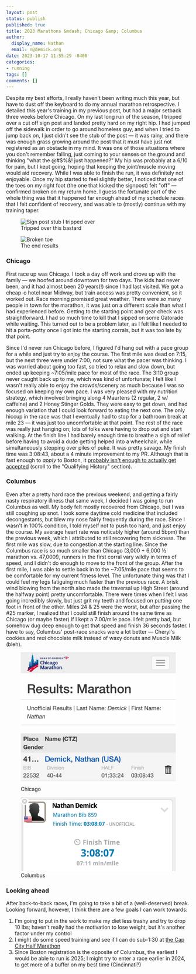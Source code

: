 ```yaml
---
layout: post
status: publish
published: true
title: 2023 Marathons &mdash; Chicago &amp; Columbus
author:
  display_name: Nathan
  email: n@demick.org
date: 2023-10-17 11:55:29 -0400
categories:
- running
tags: []
comments: []
---
```


Despite my best efforts, I really haven't been writing much this year, but have to dust off the keyboard to do
my annual marathon retrospective. I detailed this year's training in my previous post, but had a major setback
three weeks before Chicago. On my last long run of the season, I tripped over a cut off sign post and landed
pretty hard on my right hip. I had jumped off the sidewalk in order to go around homeless guy, and when I tried
to jump back on, I just didn't see the stub of the post &mdash; it was rainy, and there was enough grass growing
around the post that it must have just not registered as an obstacle in my mind. It was one of those situations
where you don't remember falling, just coming to your senses on the ground and thinking "what the @#$%&! just
happened?" My hip was probably at a 6/10 for pain, but I kept going, hoping that keeping the joint/muscle
moving would aid recovery. While I was able to finish the run, it was definitely not enjoyable. Once my
hip started to feel slightly better, I noticed that one of the toes on my right foot (the one that kicked the
signpost) felt "off" &mdash; confirmed broken on my return home. I guess the fortunate part of the whole thing
was that it happened far enough ahead of my schedule races that I felt confident of recovery, and was able
to (mostly) continue with my training taper.

<section class="figure-group">
  <figure>
    <img src="/assets/uploads/2023/10/post.webp"
      alt="Sign post stub I tripped over">
    <figcaption>Tripped over this bastard</figcaption>
  </figure>

  <figure>
    <img src="/assets/uploads/2023/10/foot.webp"
      alt="Broken toe">
    <figcaption>The end results</figcaption>
  </figure>
</section>

### Chicago

First race up was Chicago. I took a day off work and drove up with the family &mdash; we hoofed around downtown
for two days. The kids had never been, and it had almost been 20 years(!) since I had last visited. We got a
cheap-o hotel near Midway, but train access was pretty convenient, so it worked out. Race morning promised
great weather. There were _so_ many people in town for the marathon, it was just on a different scale than
what I had experienced before. Getting to the starting point and gear check was straightforward. I had so
much time to kill that I sipped on some Gatorade while waiting. This turned out to be a problem later, as
I felt like I needed to hit a porta-potty once I got into the starting corrals, but it was too late by that
point.

Since I'd never run Chicago before, I figured I'd hang out with a pace group for a while and just
try to enjoy the course. The first mile was dead on 7:15, but the next three were under 7:00; not sure what
the pacer was thinking. I was worried about going too fast, so tried to relax and slow down, but ended
up keeping ~7:05/mile pace for most of the race. The 3:10 group never caught back up to me, which was kind of
unfortunate; I felt like I wasn't really able to enjoy the crowds/scenery as much because I was so focused
on keeping my own pace. I was very pleased with my nutrition strategy, which involved bringing along
4 Maurtens (2 regular, 2 w/ caffeine) and 2 Honey Stinger Golds. They were easy to get down, and had enough
variation that I could look forward to eating the next one. The only hiccup in the race was that I eventually
had to stop for a bathroom break at mile 23 &mdash; it was just too uncomfortable at that point. The rest of
the race was really just hanging on; lots of folks were having to drop out and start walking. At the finish
line I had barely enough time to breathe a sigh of relief before having to avoid a dude getting helped into
a wheelchair, while simultaneously stepping over piles of puke. It was pretty savage. My finish time was
3:08:43, about a 4 minute improvement to my PR. Although that is fast enough to _apply_ to Boston, it
[probably isn't enough to actually get accepted](https://www.baa.org/races/boston-marathon/qualify)
(scroll to the "Qualifying History" section).

### Columbus

Even after a pretty hard race the previous weekend, and getting a fairly nasty respiratory illness that same week,
I decided I was going to run Columbus as well. My body felt mostly recovered from Chicago, but I was
still coughing up snot. I took some daytime cold medicine that included decongestants, but blew my nose fairly
frequently during the race. Since I wasn't in 100% condition, I told myself not to push too hard, and just enjoy
the course. My average heart rate was noticably higher (around 5bpm) than the previous week, which I attributed
to still recovering from sickness. The first mile was slow, due to congestion at the starting line. Since the
Columbus race is so much smaller than Chicago (3,000 + 6,000 &frac12; marathon vs. 47,000!), runners in the first
corral vary wildly in
terms of speed, and I didn't do enough to move to the front of the group. After the first mile, I was able to
settle back in to the ~7:05/mile pace that seems to be comfortable for my current fitness level. The unfortunate
thing was that I could feel my legs fatiguing much faster than the previous race. A brisk wind blowing from the
north also made the traversal up High Street (around the halfway point) pretty uncomfortable. There were times
when I felt I was going incredibly slowly, but just grit my teeth and focused on putting one foot in front of
the other. Miles 24 & 25 were the worst, but after passing the #25 marker, I realized that I could still finish
around the same time as Chicago (or maybe faster) if I kept a 7:00/mile pace. I felt pretty bad, but somehow
dug deep enough to get that speed and finish 36 seconds faster. I have to say, Columbus' post-race snacks were
a lot better &mdash; Cheryl's cookies and _real_ chocolate milk instead of waxy donuts and Muscle Milk (bleh).

<section class="figure-group">
  <figure>
    <img src="/assets/uploads/2023/10/2023_chicago_results.webp"
      alt="2023 Chicago Marathon results">
    <figcaption>Chicago</figcaption>
  </figure>

  <figure>
    <img src="/assets/uploads/2023/10/2023_columbus_results.webp"
      alt="2023 Columbus Marathon results">
    <figcaption>Columbus</figcaption>
  </figure>
</section>

### Looking ahead

After back-to-back races, I'm going to take a bit of a (well-deserved) break. Looking forward, however,
I think there are a few goals I can work towards:

1. I'm going to put in the work to make my diet less trashy and try to drop 10 lbs; haven't really had the
motivation to lose weight, but it's another factor under my control
2. I might do some speed training and see if I can do sub-1:30 at [the Cap City Half Marathon](https://capitalcityhalfmarathon.com)
3. Since Boston registration is the opposite of Columbus, the earliest I would be able to run is 2025;
I might try to enter a race earlier in 2024, to get more of a buffer on my best time (Cincinnati?)
